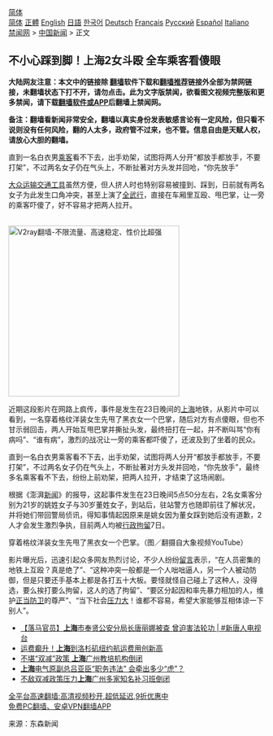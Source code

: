  <!-- 面包屑导航 --> <div class="breadcrumb"><!-- GTranslate: https://gtranslate.io/ -->  <div class="switcher notranslate">  <div class="selected">  <a href="#" onclick="return false;"> 简体</a>  </div>  <div class="option">  <a href="https://www.bannedbook.org" onclick="doGTranslate('zh-CN|zh-CN');jQuery('div.switcher div.selected a').html(jQuery(this).html());return false;" title="简体中文" class="nturl selected"> 简体</a>  <a href="https://www.bannedbook.org/zh-tw/" onclick="doGTranslate('zh-CN|zh-TW');jQuery('div.switcher div.selected a').html(jQuery(this).html());return false;" title="繁體中文" class="nturl"> 正體</a>  <a href="https://www.bannedbook.org/en/" onclick="doGTranslate('zh-CN|en');jQuery('div.switcher div.selected a').html(jQuery(this).html());return false;" title="English" class="nturl"> English</a>  <a href="https://www.bannedbook.org/ja/" onclick="doGTranslate('zh-CN|ja');jQuery('div.switcher div.selected a').html(jQuery(this).html());return false;" title="日本語" class="nturl"> 日語</a>  <a href="https://www.bannedbook.org/ko/" onclick="doGTranslate('zh-CN|ko');jQuery('div.switcher div.selected a').html(jQuery(this).html());return false;" title="한국어" class="nturl"> 한국어</a>  <a href="https://www.bannedbook.org/de/" onclick="doGTranslate('zh-CN|de');jQuery('div.switcher div.selected a').html(jQuery(this).html());return false;" title="Deutsch" class="nturl"> Deutsch</a>  <a href="https://www.bannedbook.org/fr/" onclick="doGTranslate('zh-CN|fr');jQuery('div.switcher div.selected a').html(jQuery(this).html());return false;" title="Français" class="nturl"> Français</a>  <a href="https://www.bannedbook.org/ru/" onclick="doGTranslate('zh-CN|ru');jQuery('div.switcher div.selected a').html(jQuery(this).html());return false;" title="Русский" class="nturl"> Русский</a>  <a href="https://www.bannedbook.org/es/" onclick="doGTranslate('zh-CN|es');jQuery('div.switcher div.selected a').html(jQuery(this).html());return false;" title="Español" class="nturl"> Español</a>  <a href="https://www.bannedbook.org/it/" onclick="doGTranslate('zh-CN|it');jQuery('div.switcher div.selected a').html(jQuery(this).html());return false;" title="Italiano" class="nturl"> Italiano</a>  </div>  </div>      <div class='breadcrumb-sub'><!-- Breadcrumb NavXT 6.3.0 --> <a href="https://www.bannedbook.org/" class="home">禁闻网</a> &gt; <a href="https://www.bannedbook.org/bnews/cnnews/" class="category">中国新闻</a> &gt; 正文</div></div><h2>不小心踩到脚！上海2女斗殴 全车乘客看傻眼</h2> <p class="notice"><b>大陆网友注意：本文中的链接除 <a href="https://github.com/bannedbook/fanqiang" >翻墙</a>软件下载和<a href="https://github.com/killgcd/justmysocks/blob/master/README.md">翻墙推荐</a>链接外全部为禁网链接，未翻墙状态下打不开，请勿点击。此为文字版禁闻，欲看图文视频完整版和更多禁闻，请下载<a href="https://github.com/bannedbook/fanqiang">翻墙软件或APP</a>后翻墙上禁闻网。</p><p>备注：翻墙看新闻非常安全，翻墙以真实身份发表敏感言论有一定风险，但只看不说则没有任何风险，翻的人太多，政府管不过来，也不管。信息自由是天赋人权，请放心大胆的翻墙。</b></p>  <div class="entry"> <p id="summary">直到一名白衣男<a href="https://www.bannedbook.org/bnews/tag/%E4%B9%98%E5%AE%A2/" class="st_tag internal_tag" rel="tag" title="标签 乘客 下的日志">乘客</a>看不下去，出手劝架，试图将两人分开“都放手都放手，不要打架”，不过两名女子仍在气头上，不断扯著对方头发并回呛，“你先放手”</p> <p><a href="https://www.bannedbook.org/bnews/tag/%E5%A4%A7%E4%BC%97%E8%BF%90%E8%BE%93/" class="st_tag internal_tag" rel="tag" title="标签 大众运输 下的日志">大众运输</a><a href="https://www.bannedbook.org/bnews/tag/%E4%BA%A4%E9%80%9A%E5%B7%A5%E5%85%B7/" class="st_tag internal_tag" rel="tag" title="标签 交通工具 下的日志">交通工具</a>虽然方便，但人挤人时也特别容易被撞到、踩到，日前就有两名女子为此发生口角冲突，甚至上演了<a href="https://www.bannedbook.org/bnews/tag/%E5%85%A8%E6%AD%A6%E8%A1%8C/" class="st_tag internal_tag" rel="tag" title="标签 全武行 下的日志">全武行</a>，直接在车厢里互殴、甩巴掌，让一旁的乘客吓傻了，好不容易才把两人拉开。</p>  <p></p> <p><br/><a href="https://github.com/bannedbook/fanqiang/wiki/V2ray%E6%9C%BA%E5%9C%BA"><img src="https://raw.githubusercontent.com/bannedbook/fanqiang/master/v2ss/images/v2free.jpg" width="336" alt="V2ray翻墙-不限流量、高速稳定、性价比超强"></a><br/></p>  <p>近期这段影片在网路上疯传，事件是发生在23日晚间的<a href="https://www.bannedbook.org/bnews/tag/%e4%b8%8a%e6%b5%b7/" class="st_tag internal_tag" rel="tag" title="标签 上海 下的日志">上海</a>地铁，从影片中可以看到，一名穿着格纹洋装女生先甩了黑衣女一个巴掌，随后对方有点傻眼，但也不甘示弱回击，两人开始互甩巴掌并撕扯头发，最终扭打在一起，并不断叫骂“你有病吗”、“谁有病”，激烈的战况让一旁的乘客都吓傻了，还波及到了坐着的民众。</p> <p>直到一名白衣男乘客看不下去，出手劝架，试图将两人分开“都放手都放手，不要打架”，不过两名女子仍在气头上，不断扯著对方头发并回呛，“你先放手”，最终多名乘客看不下去，纷纷上前劝架，把两人拉开，才结束了这场闹剧。</p>  <p>根据《澎湃<span class='wp_keywordlink_affiliate'><a href="https://www.bannedbook.org/" title="新闻">新闻</a></span>》的报导，这起事件发生在23日晚间5点50分左右，2名女乘客分别为21岁的姚姓女子与30岁董姓女子，到站后，驻站警方也随即前往了解状况，并将她们带回警局侦讯，得知事情起因原来是姚女因为董女踩到她后没有道歉，2人才会发生激烈争执，目前两人均被<a href="https://www.bannedbook.org/bnews/tag/%E8%A1%8C%E6%94%BF%E6%8B%98%E7%95%99/" class="st_tag internal_tag" rel="tag" title="标签 行政拘留 下的日志">行政拘留</a>7日。</p> <p>穿着格纹洋装女生先甩了黑衣女一个巴掌。（图／翻摄自大象视频YouTube）</p>  <p>影片曝光后，迅速引起众多网友热烈讨论，不少人纷纷<span class='wp_keywordlink'><a href="https://www.bannedbook.org/bnews/tougao/" title="留言" target="_blank">留言</a></span>表示，“在人员密集的地铁上互殴？真是绝了”、“这种冲突一般都是一个人咄咄逼人，另一个人被动防御，但是只要还手基本上都是各打五十大板。要怪就怪自己碰上了这种人，没得选，要么挨打要么拘留，这人的选了拘留”、“要区分起因和率先暴力相加的人，维护<a href="https://www.bannedbook.org/bnews/tag/%E6%AD%A3%E5%BD%93%E9%98%B2%E5%8D%AB/" class="st_tag internal_tag" rel="tag" title="标签 正当防卫 下的日志">正当防卫</a>的尊严”、“当下社会<a href="https://www.bannedbook.org/bnews/tag/%E5%8E%8B%E5%8A%9B%E5%A4%A7/" class="st_tag internal_tag" rel="tag" title="标签 压力大 下的日志">压力大</a>！谁都不容易，希望大家能够互相体谅一下别人”。</p> <ul class='op-related-articles' title='相关阅读'> <li><a href='https://www.bannedbook.org/bnews/bannedvideo/20210827/1613972.html' target='_blank'>【落马官员】<b>上海</b>市奉贤公安分局长唐丽娜被查 曾迫害法轮功 | #新唐人电视台</a></li> <li><a href='https://www.bannedbook.org/bnews/finance/20210827/1613946.html' target='_blank'>运费癫升！<b>上海</b>到洛杉矶纽约航运费用创新高</a></li> <li><a href='https://www.bannedbook.org/bnews/ssgc/20210826/1613916.html' target='_blank'>不堪“双减”政策 <b>上海</b>广州教培机构倒闭</a></li> <li><a href='https://www.bannedbook.org/bnews/comments/20210826/1613853.html' target='_blank'><b>上海</b>电气原副总吕亚臣“职务违法” 会牵出多少“虎”？</a></li> <li><a href='https://www.bannedbook.org/bnews/baitai/20210826/1613839.html' target='_blank'>不敌双减政策压力<b>上海</b>广州多家知名补习班倒闭</a></li> </ul> <p class="texttj"> <a href="https://github.com/bannedbook/fanqiang/wiki/V2ray%E6%9C%BA%E5%9C%BA" target="_blank">全平台高速翻墙:高清视频秒开,超低延迟,9折优惠中</a><br/> <a href="https://github.com/bannedbook/fanqiang/wiki/%E7%A6%81%E9%97%BB%E7%BD%91%E5%AE%89%E5%8D%93%E7%BF%BB%E5%A2%99%E6%96%B0%E9%97%BBAPP" target="_blank">免费PC翻墙、安卓VPN翻墙APP</a></p><p> 来源：东森新闻 </p><a name='sharetosocial'></a>  <div style="margin-bottom:5px;padding-bottom:5px;clear:both"> <div id="archive-pix-1" class="banner-ads"> <!-- AuctionX Display platform tag START --> <div id="26318x728x90x621x_ADSLOT2" clicktrack="%%CLICK_URL_ESC%%"></div> <!-- AuctionX Display platform tag END --> </div> <div id="archive-pix-2" class="banner-ads"> <!-- AuctionX Display platform tag START --> <div id="26315x300x250x621x_ADSLOT2" clicktrack="%%CLICK_URL_ESC%%"></div> <!-- AuctionX Display platform tag END --> </div> </div>  <div id="archive-pix-1" class="banner-ads"> <!-- AuctionX Display platform tag START --> <div id="26318x728x90x621x_ADSLOT3" clicktrack="%%CLICK_URL_ESC%%"></div> <!-- AuctionX Display platform tag END --> </div> </div><!--END ENTRY--> 
